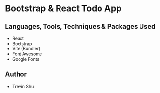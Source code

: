 # Bootstrap & React Todo App

## Languages, Tools, Techniques & Packages Used

- React
- Bootstrap
- Vite (Bundler)
- Font Awesome
- Google Fonts

## Author

- Trevin Shu
